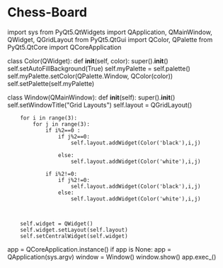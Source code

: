 # Chess-Board

import sys 
from PyQt5.QtWidgets import QApplication, QMainWindow, QWidget, QGridLayout
from PyQt5.QtGui import QColor, QPalette
from PyQt5.QtCore import QCoreApplication

class Color(QWidget):
    def __init__(self, color):
        super().__init__()
        self.setAutoFillBackground(True)
        self.myPalette = self.palette()
        self.myPalette.setColor(QPalette.Window, QColor(color))
        self.setPalette(self.myPalette)

class Window(QMainWindow):
    def __init__(self):
        super().__init__()
        self.setWindowTitle("Grid Layouts")
        self.layout = QGridLayout()
        
        for i in range(3):
            for j in range(3):
                if i%2==0 :
                    if j%2==0:
                        self.layout.addWidget(Color('black'),i,j)
                        
                    else:
                        self.layout.addWidget(Color('white'),i,j)
                        
                if i%2!=0:
                    if j%2!=0:
                        self.layout.addWidget(Color('black'),i,j)
                    else:
                        self.layout.addWidget(Color('white'),i,j)
            

    
        self.widget = QWidget()
        self.widget.setLayout(self.layout)
        self.setCentralWidget(self.widget)

app = QCoreApplication.instance()
if app is None:
    app = QApplication(sys.argv)
window = Window()
window.show()
app.exec_()
